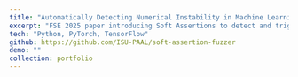 ```yaml
---
title: "Automatically Detecting Numerical Instability in Machine Learning Applications via Soft Assertions"
excerpt: "FSE 2025 paper introducing Soft Assertions to detect and trigger numerical instability bugs in ML applications."
tech: "Python, PyTorch, TensorFlow"
github: https://github.com/ISU-PAAL/soft-assertion-fuzzer
demo: ""
collection: portfolio
---
```

